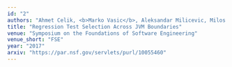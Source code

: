 ```yaml
---
id: "2"
authors: "Ahmet Celik, <b>Marko Vasic</b>, Aleksandar Milicevic, Milos Gligoric"
title: "Regression Test Selection Across JVM Boundaries"
venue: "Symposium on the Foundations of Software Engineering"
venue_short: "FSE"
year: "2017"
arxiv: "https://par.nsf.gov/servlets/purl/10055460"
---
```

